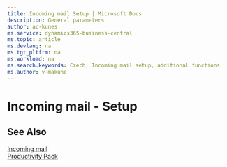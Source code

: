 ```yaml
---
title: Incoming mail Setup | Microsoft Docs
description: General parameters
author: ac-kunes
ms.service: dynamics365-business-central
ms.topic: article
ms.devlang: na
ms.tgt_pltfrm: na
ms.workload: na
ms.search.keywords: Czech, Incoming mail setup, additional functions
ms.author: v-makune
---
```

# Incoming mail - Setup

## See Also

[Incoming mail](ac-incoming-mail.md)  
[Productivity Pack](ac-productivity-pack.md)
